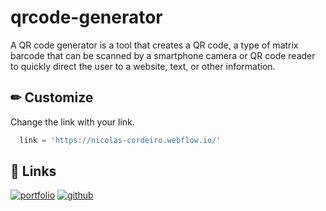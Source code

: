 # qrcode-generator

A QR code generator is a tool that creates a QR code, a type of matrix barcode that can be scanned by a smartphone camera or QR code reader to quickly direct the user to a website, text, or other information.


## ✏ Customize

Change the link with your link.

```python
  link = 'https://nicolas-cordeiro.webflow.io/'
```
    
## 🔗 Links
[![portfolio](https://img.shields.io/badge/my_portfolio-000?style=for-the-badge&logo=appveyor&logoColor=white)](https://nicolas-cordeiro.webflow.io/)
[![github](https://img.shields.io/github/followers/nicodeiro?style=social)](https://github.com/nicodeiro)
